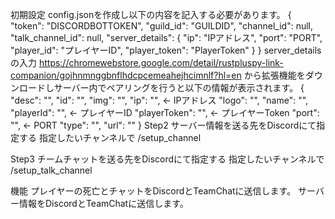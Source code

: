 初期設定
config.jsonを作成し以下の内容を記入する必要があります。
{
  "token": "DISCORDBOTTOKEN",
  "guild_id": "GUILDID",
  "channel_id": null,
  "talk_channel_id": null,
  "server_details": {
    "ip": "IPアドレス",
    "port": "PORT",
    "player_id": "プレイヤーID",
    "player_token": "PlayerToken"
  }
}
server_detailsの入力
https://chromewebstore.google.com/detail/rustpluspy-link-companion/gojhnmnggbnflhdcpcemeahejhcimnlf?hl=en
から拡張機能をダウンロードしサーバー内でペアリングを行うと以下の情報が表示されます。
{
    "desc": "",
    "id": "",
    "img": "",
    "ip": "", <- IPアドレス
    "logo": "",
    "name": "",
    "playerId": "", <- プレイヤーID
    "playerToken": "", <- プレイヤーToken
    "port": "", <- PORT
    "type": "",
    "url": ""
}
Step2 サーバー情報を送る先をDiscordにて指定する
指定したいチャンネルで /setup_channel

Step3 チームチャットを送る先をDiscordにて指定する
指定したいチャンネルで /setup_talk_channel

機能
プレイヤーの死亡とチャットをDiscordとTeamChatに送信します。
サーバー情報をDiscordとTeamChatに送信します。
